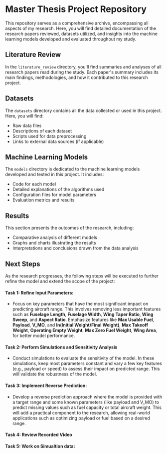 # Master Thesis Project Repository

This repository serves as a comprehensive archive, encompassing all aspects of my research. Here, you will find detailed documentation of the research papers reviewed, datasets utilized, and insights into the machine learning models developed and evaluated throughout my study.


## Literature Review

In the `literature_review` directory, you'll find summaries and analyses of all research papers read during the study. Each paper's summary includes its main findings, methodologies, and how it contributed to this research project.

## Datasets

The `datasets` directory contains all the data collected or used in this project. Here, you will find:

- Raw data files
- Descriptions of each dataset
- Scripts used for data preprocessing
- Links to external data sources (if applicable)

## Machine Learning Models

The `models` directory is dedicated to the machine learning models developed and tested in this project. It includes:

- Code for each model
- Detailed explanations of the algorithms used
- Configuration files for model parameters
- Evaluation metrics and results

## Results

This section presents the outcomes of the research, including:

- Comparative analysis of different models
- Graphs and charts illustrating the results
- Interpretations and conclusions drawn from the data analysis


## Next Steps
As the research progresses, the following steps will be executed to further refine the model and extend the scope of the project:

#### Task 1: Refine Input Parameters:

- Focus on key parameters that have the most significant impact on predicting aircraft range. This involves removing less important features such as **Fuselage** **Length**, **Fuselage Width**, **Wing Taper Ratio**, **Wing Sweep**, and **Aspect Ratio**.
Emphasize features like **Max Usable Fuel**, **Payload**, **V_MO**, and **ln(Initial Weight/Final Weight)**, **Max Takeoff Weight**, **Operating Empty Weight**, **Max Zero Fuel Weight**, **Wing Area**, for better model performance.


#### Task 2: Perform Simulations and Sensitivity Analysis
- Conduct simulations to evaluate the sensitivity of the model. In these simulations, keep most parameters constant and vary a few key features (e.g., payload or speed) to assess their impact on predicted range. This will validate the robustness of the model.


#### Task 3:  Implement Reverse Prediction:

- Develop a reverse prediction approach where the model is provided with a target range and some known parameters (like payload and V_MO) to predict missing values such as fuel capacity or total aircraft weight.
This will add a practical component to the research, allowing real-world applications such as optimizing payload or fuel based on a desired range.


#### Task 4: Review Recorded Video


#### Task 5: Work on Simualtion data: